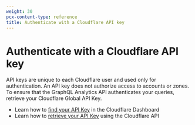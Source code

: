 ```yaml
---
weight: 30
pcx-content-type: reference
title: Authenticate with a Cloudflare API key
---
```


# Authenticate with a Cloudflare API key

API keys are unique to each Cloudflare user and used only for authentication. An API key does not authorize access to accounts or zones. To ensure that the GraphQL Analytics API authenticates your queries, retrieve your Cloudflare Global API Key.

- Learn how to [find your API Key](https://support.cloudflare.com/hc/articles/200167836) in the Cloudflare Dashboard
- Learn how to [retrieve your API Key](https://api.cloudflare.com/#getting-started-requests) using the Cloudflare API